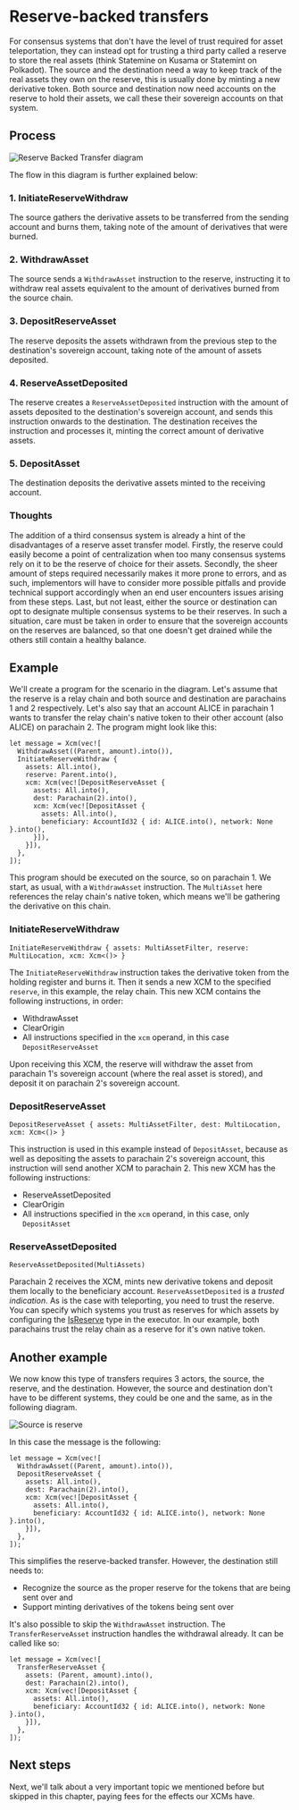 # Reserve-backed transfers

For consensus systems that don't have the level of trust required for asset teleportation, they can instead opt for trusting a third party called a reserve to store the real assets (think Statemine on Kusama or Statemint on Polkadot).
The source and the destination need a way to keep track of the real assets they own on the reserve, this is usually done by minting a new derivative token.
Both source and destination now need accounts on the reserve to hold their assets, we call these their sovereign accounts on that system.

## Process

![Reserve Backed Transfer diagram](images/reserve_asset_transfer.png)

The flow in this diagram is further explained below:

### 1. InitiateReserveWithdraw

The source gathers the derivative assets to be transferred from the sending account and burns them, taking note of the amount of derivatives that were burned.

### 2. WithdrawAsset

The source sends a `WithdrawAsset` instruction to the reserve, instructing it to withdraw real assets equivalent to the amount of derivatives burned from the source chain.

### 3. DepositReserveAsset

The reserve deposits the assets withdrawn from the previous step to the destination's sovereign account, taking note of the amount of assets deposited.

### 4. ReserveAssetDeposited

The reserve creates a `ReserveAssetDeposited` instruction with the amount of assets deposited to the destination's sovereign account, and sends this instruction onwards to the destination.
The destination receives the instruction and processes it, minting the correct amount of derivative assets.

### 5. DepositAsset

The destination deposits the derivative assets minted to the receiving account.

### Thoughts

The addition of a third consensus system is already a hint of the disadvantages of a reserve asset transfer model.
Firstly, the reserve could easily become a point of centralization when too many consensus systems rely on it to be the reserve of choice for their assets.
Secondly, the sheer amount of steps required necessarily makes it more prone to errors, and as such, implementors will have to consider more possible pitfalls and provide technical support accordingly when an end user encounters issues arising from these steps.
Last, but not least, either the source or destination can opt to designate multiple consensus systems to be their reserves.
In such a situation, care must be taken in order to ensure that the sovereign accounts on the reserves are balanced, so that one doesn't get drained while the others still contain a healthy balance.

## Example

We'll create a program for the scenario in the diagram.
Let's assume that the reserve is a relay chain and both source and destination are parachains 1 and 2 respectively.
Let's also say that an account ALICE in parachain 1 wants to transfer the relay chain's native token to their other account (also ALICE) on parachain 2.
The program might look like this:

```rust,noplayground
let message = Xcm(vec![
  WithdrawAsset((Parent, amount).into()),
  InitiateReserveWithdraw {
    assets: All.into(),
    reserve: Parent.into(),
    xcm: Xcm(vec![DepositReserveAsset {
      assets: All.into(),
      dest: Parachain(2).into(),
      xcm: Xcm(vec![DepositAsset {
        assets: All.into(),
        beneficiary: AccountId32 { id: ALICE.into(), network: None }.into(),
      }]),
    }]),
  },
]);
```

This program should be executed on the source, so on parachain 1.
We start, as usual, with a `WithdrawAsset` instruction.
The `MultiAsset` here references the relay chain's native token, which means we'll be gathering the derivative on this chain.

### InitiateReserveWithdraw

```rust,noplayground
InitiateReserveWithdraw { assets: MultiAssetFilter, reserve: MultiLocation, xcm: Xcm<()> }
```

The `InitiateReserveWithdraw` instruction takes the derivative token from the holding register and burns it.
Then it sends a new XCM to the specified `reserve`, in this example, the relay chain.
This new XCM contains the following instructions, in order:
- WithdrawAsset
- ClearOrigin
- All instructions specified in the `xcm` operand, in this case `DepositReserveAsset`

Upon receiving this XCM, the reserve will withdraw the asset from parachain 1's sovereign account (where the real asset is stored), and deposit it on parachain 2's sovereign account.

### DepositReserveAsset

```rust,noplayground
DepositReserveAsset { assets: MultiAssetFilter, dest: MultiLocation, xcm: Xcm<()> }
```

This instruction is used in this example instead of `DepositAsset`, because as well as depositing the assets to parachain 2's sovereign account, this instruction will send another XCM to parachain 2.
This new XCM has the following instructions:
- ReserveAssetDeposited
- ClearOrigin
- All instructions specified in the `xcm` operand, in this case, only `DepositAsset`

### ReserveAssetDeposited

```rust,noplayground
ReserveAssetDeposited(MultiAssets)
```

Parachain 2 receives the XCM, mints new derivative tokens and deposit them locally to the beneficiary account.
`ReserveAssetDeposited` is a *trusted indication*.
As is the case with teleporting, you need to trust the reserve.
You can specify which systems you trust as reserves for which assets by configuring the [IsReserve](TODO:add_link) type in the executor.
In our example, both parachains trust the relay chain as a reserve for it's own native token.

## Another example

We now know this type of transfers requires 3 actors, the source, the reserve, and the destination.
However, the source and destination don't have to be different systems, they could be one and the same, as in the following diagram.

![Source is reserve](images/source_is_reserve.png)

In this case the message is the following:

```rust,noplayground
let message = Xcm(vec![
  WithdrawAsset((Parent, amount).into()),
  DepositReserveAsset {
    assets: All.into(),
    dest: Parachain(2).into(),
    xcm: Xcm(vec![DepositAsset {
      assets: All.into(),
      beneficiary: AccountId32 { id: ALICE.into(), network: None }.into(),
    }]),
  },
]);
```

This simplifies the reserve-backed transfer.
However, the destination still needs to:
- Recognize the source as the proper reserve for the tokens that are being sent over and
- Support minting derivatives of the tokens being sent over

It's also possible to skip the `WithdrawAsset` instruction.
The `TransferReserveAsset` instruction handles the withdrawal already.
It can be called like so:

```rust,noplayground
let message = Xcm(vec![
  TransferReserveAsset {
    assets: (Parent, amount).into(),
    dest: Parachain(2).into(),
    xcm: Xcm(vec![DepositAsset {
      assets: All.into(),
      beneficiary: AccountId32 { id: ALICE.into(), network: None }.into(),
    }]),
  },
]);
```

## Next steps

Next, we'll talk about a very important topic we mentioned before but skipped in this chapter, paying fees for the effects our XCMs have.
